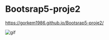 # Bootsrap5-proje2
https://gorkem1986.github.io/Bootsrap5-proje2/

![gif](https://github.com/GORKEM1986/Bootsrap5-proje2/blob/main/boostrap.gif)
